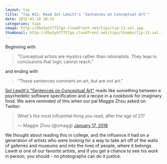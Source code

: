 ```yaml
---
layout: tip
title: "Tip #11: Read Sol Lewitt's 'Sentences on Conceptual Art'"
date: 2016-01-18 10:15
categories: tips
image: http://d5e3yh7f757go.cloudfront.net/tips/tip-11-sol.jpg
thumbnail: http://d5e3yh7f757go.cloudfront.net/tips/thumbs/tip-11-sol.jpg
---
```

Beginning with

> "Conceptual artists are mystics rather than rationalists. They leap to conclusions that logic cannot reach."

and ending with

> "These sentences comment on art, but are not art."

<a href="http://www.altx.com/vizarts/conceptual.html">Sol Lewitt's "Sentences on Conceptual Art"</a> reads like something between a psychedelic software specification and a recipe in a cookbook for imaginary food. We were reminded of this when our pal Maggie Zhou asked on Twitter:

<blockquote class="twitter-tweet" lang="en"><p lang="en" dir="ltr">What&#39;s the most influential thing you read, after the age of 21?</p>&mdash; Maggie Zhou (@zmagg) <a href="https://twitter.com/zmagg/status/688829264574173184">January 17, 2016</a></blockquote>
<script async src="//platform.twitter.com/widgets.js" charset="utf-8"></script>

We thought about reading this in college, and the influence it had on a generation of artists who were looking for a way to take art off of the walls of galleries and museums and into the lives of people, where it belongs. Lewitt is one of our favorite artists, and if you get a chance to see his work in person, you should - no photographs can do it justice.
